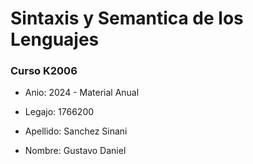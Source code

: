# Sintaxis y Semantica de los Lenguajes

### Curso K2006

+ Anio: 2024 - Material Anual

+ Legajo: 1766200

+ Apellido: Sanchez Sinani

- Nombre: Gustavo Daniel
